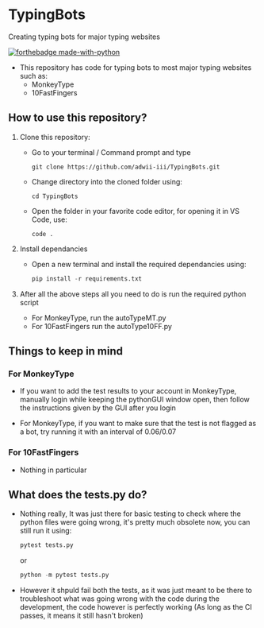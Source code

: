 # TypingBots
Creating typing bots for major typing websites

[![forthebadge made-with-python](http://ForTheBadge.com/images/badges/made-with-python.svg)](https://www.python.org/)

- This repository has code for typing bots to most major typing websites such as:
    - MonkeyType
    - 10FastFingers

## How to use this repository?
1. Clone this repository:
    - Go to your terminal / Command prompt and type
        ```shell
        git clone https://github.com/adwii-iii/TypingBots.git
        ```
    - Change directory into the cloned folder using:
        ```shell
        cd TypingBots
        ```
    - Open the folder in your favorite code editor, for opening it in VS Code, use:
        ```shell
        code .
        ```

2. Install dependancies
    - Open a new terminal and install the required dependancies using:
        ```python
        pip install -r requirements.txt
        ```

3. After all the above steps all you need to do is run the required python script
    - For MonkeyType, run the autoTypeMT.py
    - For 10FastFingers run the autoType10FF.py

## Things to keep in mind
### For MonkeyType
- If you want to add the test results to your account in MonkeyType, manually login while keeping the pythonGUI window open, then follow the instructions given by the GUI after you login

- For MonkeyType, if you want to make sure that the test is not flagged as a bot, try running it with an interval of 0.06/0.07

### For 10FastFingers
- Nothing in particular

## What does the tests.py do?
- Nothing really, It was just there for basic testing to check where the python files were going wrong, it's pretty much obsolete now, you can still run it using:
    ```python
    pytest tests.py
    ```
    or
    ```python
    python -m pytest tests.py
    ```
- However it shpuld fail both the tests, as it was just meant to be there to troubleshoot what was going wrong with the code during the development, the code however is perfectly working (As long as the CI passes, it means it still hasn't broken)